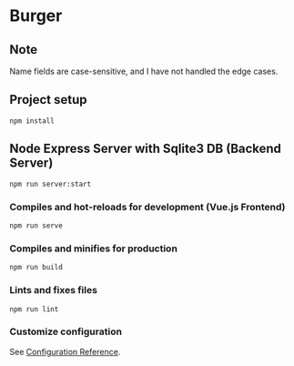 # Burger

## Note
Name fields are case-sensitive, and I have not handled the edge cases.

## Project setup
```
npm install
```

## Node Express Server with Sqlite3 DB (Backend Server)
```
npm run server:start
```

### Compiles and hot-reloads for development (Vue.js Frontend)
```
npm run serve
```

### Compiles and minifies for production
```
npm run build
```

### Lints and fixes files
```
npm run lint
```

### Customize configuration
See [Configuration Reference](https://cli.vuejs.org/config/).
